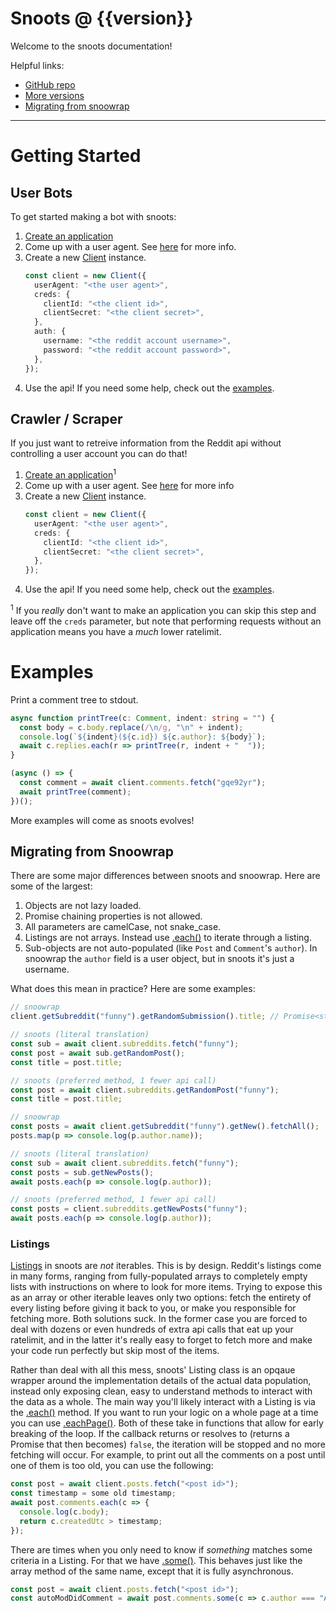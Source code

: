 <!-- This README will become the documentation home page. -->

# Snoots @ {{version}}

Welcome to the snoots documentation!

Helpful links:

- [GitHub repo](https://github.com/thislooksfun/snoots)
- [More versions](https://thislooks.fun/snoots/docs)
- [Migrating from snoowrap](#migrating-from-snoowrap)

---

# Getting Started

## User Bots

To get started making a bot with snoots:

1. [Create an application][creds]
1. Come up with a user agent. See [here][ua] for more info.
1. Create a new [Client][cd] instance.
   ```ts
   const client = new Client({
     userAgent: "<the user agent>",
     creds: {
       clientId: "<the client id>",
       clientSecret: "<the client secret>",
     },
     auth: {
       username: "<the reddit account username>",
       password: "<the reddit account password>",
     },
   });
   ```
1. Use the api! If you need some help, check out the [examples](#examples).

## Crawler / Scraper

If you just want to retreive information from the Reddit api without controlling
a user account you can do that!

1. [Create an application][creds]<sup>1</sup>
1. Come up with a user agent. See [here][ua] for more info
1. Create a new [Client][cd] instance.
   ```ts
   const client = new Client({
     userAgent: "<the user agent>",
     creds: {
       clientId: "<the client id>",
       clientSecret: "<the client secret>",
     },
   });
   ```
1. Use the api! If you need some help, check out the [examples](#examples).

<sup>1</sup> If you _really_ don't want to make an application you can skip this
step and leave off the `creds` parameter, but note that performing requests
without an application means you have a _much_ lower ratelimit.

# Examples

Print a comment tree to stdout.

```ts
async function printTree(c: Comment, indent: string = "") {
  const body = c.body.replace(/\n/g, "\n" + indent);
  console.log(`${indent}(${c.id}) ${c.author}: ${body}`);
  await c.replies.each(r => printTree(r, indent + "  "));
}

(async () => {
  const comment = await client.comments.fetch("gqe92yr");
  await printTree(comment);
})();
```

More examples will come as snoots evolves!

## Migrating from Snoowrap

There are some major differences between snoots and snoowrap. Here are some of
the largest:

1. Objects are not lazy loaded.
1. Promise chaining properties is not allowed.
1. All parameters are camelCase, not snake_case.
1. Listings are not arrays. Instead use [.each()][l-each] to iterate through a
   listing.
1. Sub-objects are not auto-populated (like `Post` and `Comment`'s `author`). In
   snoowrap the `author` field is a user object, but in snoots it's just a
   username.

What does this mean in practice? Here are some examples:

```ts
// snoowrap
client.getSubreddit("funny").getRandomSubmission().title; // Promise<string>

// snoots (literal translation)
const sub = await client.subreddits.fetch("funny");
const post = await sub.getRandomPost();
const title = post.title;

// snoots (preferred method, 1 fewer api call)
const post = await client.subreddits.getRandomPost("funny");
const title = post.title;
```

```ts
// snoowrap
const posts = await client.getSubreddit("funny").getNew().fetchAll();
posts.map(p => console.log(p.author.name));

// snoots (literal translation)
const sub = await client.subreddits.fetch("funny");
const posts = sub.getNewPosts();
await posts.each(p => console.log(p.author));

// snoots (preferred method, 1 fewer api call)
const posts = client.subreddits.getNewPosts("funny");
await posts.each(p => console.log(p.author));
```

### Listings

[Listings][listing] in snoots are _not_ iterables. This is by design. Reddit's
listings come in many forms, ranging from fully-populated arrays to completely
empty lists with instructions on where to look for more items. Trying to expose
this as an array or other iterable leaves only two options: fetch the entirety
of every listing before giving it back to you, or make you responsible for
fetching more. Both solutions suck. In the former case you are forced to deal
with dozens or even hundreds of extra api calls that eat up your ratelimit, and
in the latter it's really easy to forget to fetch more and make your code run
perfectly but skip most of the items.

Rather than deal with all this mess, snoots' Listing class is an opqaue wrapper
around the implementation details of the actual data population, instead only
exposing clean, easy to understand methods to interact with the data as a whole.
The main way you'll likely interact with a Listing is via the [.each()][l-each]
method. If you want to run your logic on a whole page at a time you can use
[.eachPage()][l-eachpage]. Both of these take in functions that allow for early
breaking of the loop. If the callback returns or resolves to (returns a Promise
that then becomes) `false`, the iteration will be stopped and no more fetching
will occur. For example, to print out all the comments on a post until one of
them is too old, you can use the following:

```ts
const post = await client.posts.fetch("<post id>");
const timestamp = some old timestamp;
await post.comments.each(c => {
  console.log(c.body);
  return c.createdUtc > timestamp;
});
```

There are times when you only need to know if _something_ matches some criteria
in a Listing. For that we have [.some()][l-some]. This behaves just like the
array method of the same name, except that it is fully asynchronous.

```ts
const post = await client.posts.fetch("<post id>");
const autoModDidComment = await post.comments.some(c => c.author === "AutoModerator"));
```

<!-- Links -->

[cd]: ./classes/client.html
[ua]: ./interfaces/clientoptions.html#useragent
[creds]: ./interfaces/credentials.html
[listing]: https://thislooks.fun/snoots/docs/latest/classes/listing.html
[l-each]: https://thislooks.fun/snoots/docs/latest/classes/listing.html#each
[l-eachpage]: https://thislooks.fun/snoots/docs/latest/classes/listing.html#eachpage
[l-some]: https://thislooks.fun/snoots/docs/latest/classes/listing.html#some
